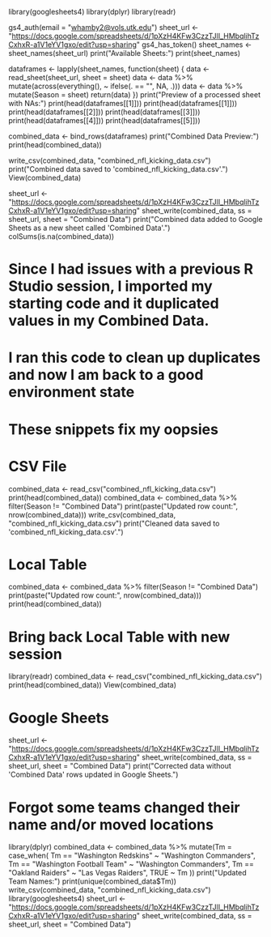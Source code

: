 library(googlesheets4)
library(dplyr)
library(readr)

gs4_auth(email = "whamby2@vols.utk.edu")
sheet_url <- "https://docs.google.com/spreadsheets/d/1pXzH4KFw3CzzTJlI_HMbqlihTzCxhxR-a1V1eYV1gxo/edit?usp=sharing"
gs4_has_token()
sheet_names <- sheet_names(sheet_url)
print("Available Sheets:")
print(sheet_names)

dataframes <- lapply(sheet_names, function(sheet) {
  data <- read_sheet(sheet_url, sheet = sheet)
  data <- data %>% mutate(across(everything(), ~ ifelse(. == "", NA, .)))
  data <- data %>% mutate(Season = sheet)
  return(data)
})
print("Preview of a processed sheet with NAs:")
print(head(dataframes[[1]]))
print(head(dataframes[[1]]))
print(head(dataframes[[2]]))
print(head(dataframes[[3]]))
print(head(dataframes[[4]]))
print(head(dataframes[[5]]))

combined_data <- bind_rows(dataframes)
print("Combined Data Preview:")
print(head(combined_data))

write_csv(combined_data, "combined_nfl_kicking_data.csv")
print("Combined data saved to 'combined_nfl_kicking_data.csv'.")
View(combined_data)

sheet_url <- "https://docs.google.com/spreadsheets/d/1pXzH4KFw3CzzTJlI_HMbqlihTzCxhxR-a1V1eYV1gxo/edit?usp=sharing"
sheet_write(combined_data, ss = sheet_url, sheet = "Combined Data")
print("Combined data added to Google Sheets as a new sheet called 'Combined Data'.")
colSums(is.na(combined_data))

# Since I had issues with a previous R Studio session, I imported my starting code and it duplicated values in my Combined Data.
# I ran this code to clean up duplicates and now I am back to a good environment state
# These snippets fix my oopsies

# CSV File
combined_data <- read_csv("combined_nfl_kicking_data.csv")
print(head(combined_data))
combined_data <- combined_data %>%
  filter(Season != "Combined Data")
print(paste("Updated row count:", nrow(combined_data)))
write_csv(combined_data, "combined_nfl_kicking_data.csv")
print("Cleaned data saved to 'combined_nfl_kicking_data.csv'.")

# Local Table
combined_data <- combined_data %>%
  filter(Season != "Combined Data")
print(paste("Updated row count:", nrow(combined_data)))
print(head(combined_data))

# Bring back Local Table with new session
library(readr)
combined_data <- read_csv("combined_nfl_kicking_data.csv")
print(head(combined_data))
View(combined_data)

# Google Sheets
sheet_url <- "https://docs.google.com/spreadsheets/d/1pXzH4KFw3CzzTJlI_HMbqlihTzCxhxR-a1V1eYV1gxo/edit?usp=sharing"
sheet_write(combined_data, ss = sheet_url, sheet = "Combined Data")
print("Corrected data without 'Combined Data' rows updated in Google Sheets.")

# Forgot some teams changed their name and/or moved locations
library(dplyr)
combined_data <- combined_data %>%
  mutate(Tm = case_when(
    Tm == "Washington Redskins" ~ "Washington Commanders",
    Tm == "Washington Football Team" ~ "Washington Commanders",
    Tm == "Oakland Raiders" ~ "Las Vegas Raiders",
    TRUE ~ Tm
  ))
print("Updated Team Names:")
print(unique(combined_data$Tm))
write_csv(combined_data, "combined_nfl_kicking_data.csv")
library(googlesheets4)
sheet_url <- "https://docs.google.com/spreadsheets/d/1pXzH4KFw3CzzTJlI_HMbqlihTzCxhxR-a1V1eYV1gxo/edit?usp=sharing"
sheet_write(combined_data, ss = sheet_url, sheet = "Combined Data")

